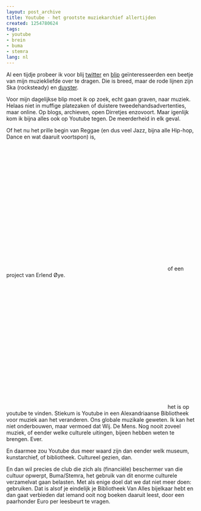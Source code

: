 ```yaml
---
layout: post_archive
title: Youtube - het grootste muziekarchief allertijden
created: 1254780624
tags:
- youtube
- brein
- buma
- stemra
lang: nl
---
```

Al een tijdje probeer ik voor blij [twitter](http://twitter.com/berkes) en [blip](http://blip.fm/berkes) geïnteresseerden een beetje van mijn muziekliefde over te dragen. Die is breed, maar de rode lijnen zijn Ska (rocksteady) en [duyster](http://www.stubru.be/programmas/duyster).

Voor mijn dagelijkse blip moet ik op zoek, echt gaan graven, naar muziek. Helaas niet in muffige platezaken of duistere tweedehandsadvertenties, maar online. Op blogs, archieven, open Dirretjes enzovoort. Maar igenlijk kom ik bijna alles ook op Youtube tegen. De meerderheid in elk geval.

Of het nu het prille begin van Reggae (en dus veel Jazz, bijna alle Hip-hop, Dance en wat daaruit voortspon) is,<object width="425" height="344"><param name="movie" value="http://www.youtube.com/v/o4r5C6MUqO4&hl=nl&fs=1&" /><param name="allowFullScreen" value="true" /><param name="allowscriptaccess" value="always" /><embed src="http://www.youtube.com/v/o4r5C6MUqO4&hl=nl&fs=1&" type="application/x-shockwave-flash" allowscriptaccess="always" allowfullscreen="true" width="425" height="344"></embed></object>of een project van Erlend Øye. <object width="425" height="344"><param name="movie" value="http://www.youtube.com/v/LEdpyphqjL0&hl=nl&fs=1&" /><param name="allowFullScreen" value="true" /><param name="allowscriptaccess" value="always" /><embed src="http://www.youtube.com/v/LEdpyphqjL0&hl=nl&fs=1&" type="application/x-shockwave-flash" allowscriptaccess="always" allowfullscreen="true" width="425" height="344"></embed></object>het is op youtube te vinden. Stiekum is Youtube in een Alexandriaanse Bibliotheek voor muziek aan het veranderen. Ons globale muzikale geweten. Ik kan het niet onderbouwen, maar vermoed dat Wij. De Mens. Nog nooit zoveel muziek, of eender welke culturele uitingen, bijeen hebben weten te brengen. Ever.

En daarmee zou Youtube dus meer waard zijn dan eender welk museum, kunstarchief, of bibliotheek. Cultureel gezien, dan.

En dan wil precies de club die zich als (financiële) beschermer van die cultuur opwerpt, Buma/Stemra, het gebruik van dit enorme culturele verzamelvat gaan belasten. Met als enige doel dat we dat niet meer doen: gebruiken. Dat is alsof je eindelijk je Bibliotheek Van Alles bijelkaar hebt en dan gaat verbieden dat iemand ooit nog boeken daaruit leest, door een paarhonder Euro per leesbeurt te vragen. 

